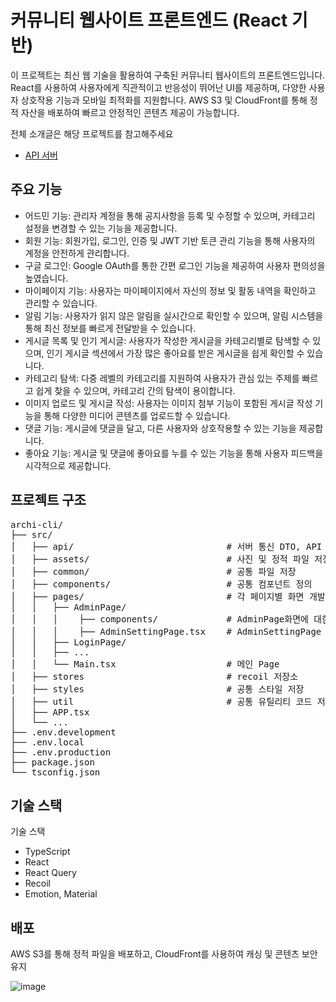 # 커뮤니티 웹사이트 프론트엔드 (React 기반)
이 프로젝트는 최신 웹 기술을 활용하여 구축된 커뮤니티 웹사이트의 프론트엔드입니다. 
React를 사용하여 사용자에게 직관적이고 반응성이 뛰어난 UI를 제공하며, 다양한 사용자 상호작용 기능과 모바일 최적화를 지원합니다. 
AWS S3 및 CloudFront를 통해 정적 자산을 배포하여 빠르고 안정적인 콘텐츠 제공이 가능합니다.

전체 소개글은 해당 프로젝트를 참고해주세요
- [API 서버](https://github.com/kh6815/archi)

## 주요 기능
- 어드민 기능: 관리자 계정을 통해 공지사항을 등록 및 수정할 수 있으며, 카테고리 설정을 변경할 수 있는 기능을 제공합니다.
- 회원 기능: 회원가입, 로그인, 인증 및 JWT 기반 토큰 관리 기능을 통해 사용자의 계정을 안전하게 관리합니다.
- 구글 로그인: Google OAuth를 통한 간편 로그인 기능을 제공하여 사용자 편의성을 높였습니다.
- 마이페이지 기능: 사용자는 마이페이지에서 자신의 정보 및 활동 내역을 확인하고 관리할 수 있습니다.
- 알림 기능: 사용자가 읽지 않은 알림을 실시간으로 확인할 수 있으며, 알림 시스템을 통해 최신 정보를 빠르게 전달받을 수 있습니다.
- 게시글 목록 및 인기 게시글: 사용자가 작성한 게시글을 카테고리별로 탐색할 수 있으며, 인기 게시글 섹션에서 가장 많은 좋아요를 받은 게시글을 쉽게 확인할 수 있습니다.
- 카테고리 탐색: 다중 레벨의 카테고리를 지원하여 사용자가 관심 있는 주제를 빠르고 쉽게 찾을 수 있으며, 카테고리 간의 탐색이 용이합니다.
- 이미지 업로드 및 게시글 작성: 사용자는 이미지 첨부 기능이 포함된 게시글 작성 기능을 통해 다양한 미디어 콘텐츠를 업로드할 수 있습니다.
- 댓글 기능: 게시글에 댓글을 달고, 다른 사용자와 상호작용할 수 있는 기능을 제공합니다.
- 좋아요 기능: 게시글 및 댓글에 좋아요를 누를 수 있는 기능을 통해 사용자 피드백을 시각적으로 제공합니다.
  

## 프로젝트 구조
<pre>
archi-cli/
├── src/
│   ├── api/                             # 서버 통신 DTO, API 정의
│   ├── assets/                          # 사진 및 정적 파일 저장
│   ├── common/                          # 공통 파일 저장
│   ├── components/                      # 공통 컴포넌트 정의
│   ├── pages/                           # 각 페이지별 화면 개발    
│   │   ├── AdminPage/
│   │   │    ├── components/             # AdminPage화면에 대한 컴포넌트 정의 (각 Page 별 컴포넌트가 정의되어있음.)
│   │   │    ├── AdminSettingPage.tsx    # AdminSettingPage 정의
│   │   ├── LoginPage/
│   │   ├── ...
│   │   └── Main.tsx                     # 메인 Page 
│   ├── stores                           # recoil 저장소 
│   ├── styles                           # 공통 스타일 저장
│   ├── util                             # 공통 유틸리티 코드 저장
│   ├── APP.tsx      
│   └── ...            
├── .env.development    
├── .env.local 
├── .env.production
├── package.json
└── tsconfig.json
</pre>

## 기술 스택
기술 스택
- TypeScript
- React
- React Query
- Recoil
- Emotion, Material

## 배포
AWS S3를 통해 정적 파일을 배포하고, CloudFront를 사용하여 캐싱 및 콘텐츠 보안 유지

![image](https://github.com/user-attachments/assets/a72e0bc5-aebc-47bc-b128-0b8ad61160a3)

